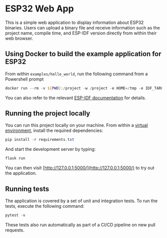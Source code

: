 # ESP32 Web App

This is a simple web application to display information about ESP32 binaries. Users can upload a binary file and receive information such as the project name, compile time, and ESP-IDF version directly from within their web browser.

## Using Docker to build the example application for ESP32

From within `examples/hello_world`, run the following command from a Powershell prompt

```Powershell
docker run --rm -v ${PWD}:/project -w /project -e HOME=/tmp -e IDF_TARGET='esp32' espressif/idf:release-v5.3 idf.py build
```

You can also refer to the relevant [ESP-IDF documentation](https://docs.espressif.com/projects/esp-idf/en/stable/esp32/api-guides/tools/idf-docker-image.html)
for details.

## Running the project locally

You can run this project locally on your machine. From within a [virtual environment](https://docs.python.org/3/library/venv.html),
install the required dependencies:

```Powershell
pip install -r requirements.txt
```

And start the development server by typing:

```Powershell
flask run
```

You can then visit [http://127.0.0.1:5000/](http://127.0.0.1:5000/) to try out the application.

## Running tests

The application is covered by a set of unit and integration tests. To run the tests, execute the following command:

```Powershell
pytest -v
```

These tests also run automatically as part of a CI/CD pipeline on new pull requests.
